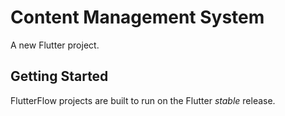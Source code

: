 # Content Management System

A new Flutter project.

## Getting Started

FlutterFlow projects are built to run on the Flutter _stable_ release.
